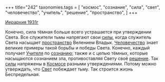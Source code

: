 +++
title="242"
taxonomies.tags = [
 "космос",
 "сознание",
 "сила",
 "свет",
 "человечество",
 "учитель",
 "решение",
 "пространство",
]
+++

[Иерархия 1931г](/agni/1931)

Конечно, сила тёмная больше всего устрашается при утверждении Света. Все служители тьмы напрягают свои [силы](/tags/сила), когда служитель Света насыщает [пространство](/tags/пространство) Велением Владык. [Человечество](/tags/человечество) знает великие примеры такой борьбы и победы Света. Конечно, каждый получает [Учителя](/tags/учитель) по [сознанию](/tags/[сознание](/tags/сознание)); также и с цепью тёмных, которые насыщаются сознанием зла, противоставляя Свету своё [решение](/tags/решение). Так [силы](/tags/сила) напряжены в [Космосе](/tags/космос) разными утверждениями. Потому можно утверждать, что [Свет](/tags/свет) побеждает тьму. Так строится жизнь Беспредельная.   

